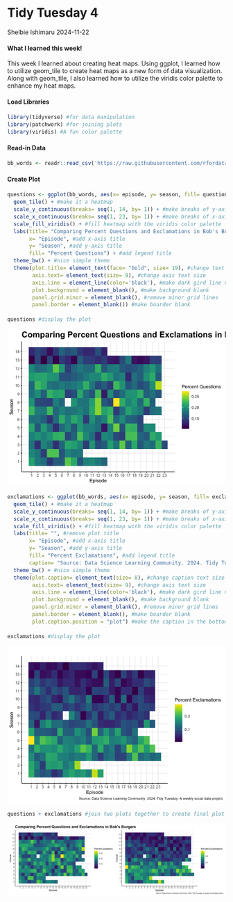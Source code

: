 Tidy Tuesday 4
================
Shelbie Ishimaru
2024-11-22

#### What I learned this week!

This week I learned about creating heat maps. Using ggplot, I learned
how to utilize geom_tile to create heat maps as a new form of data
visualization. Along with geom_tile, I also learned how to utilize the
viridis color palette to enhance my heat maps.

#### Load Libraries

``` r
library(tidyverse) #for data manipulation
library(patchwork) #for joining plots
library(viridis) #A fun color palette
```

#### Read-in Data

``` r
bb_words <- readr::read_csv('https://raw.githubusercontent.com/rfordatascience/tidytuesday/master/data/2024/2024-11-19/episode_metrics.csv') #read in bob's burgers episode words data
```

#### Create Plot

``` r
questions <- ggplot(bb_words, aes(x= episode, y= season, fill= question_ratio)) + #initialize question plot
  geom_tile() + #make it a heatmap
  scale_y_continuous(breaks= seq(1, 14, by= 1)) + #make breaks of y-axis by 1
  scale_x_continuous(breaks= seq(1, 23, by= 1)) + #make breaks of x-axis by 1
  scale_fill_viridis() + #fill heatmap with the viridis color palette
  labs(title= "Comparing Percent Questions and Exclamations in Bob's Burgers", #add plot title, NOTE: it's cut off right now because it is suppose to fit the joined patchwork plot
       x= "Episode", #add x-axis title
       y= "Season", #add y-axis title
       fill= "Percent Questions") + #add legend title
  theme_bw() + #nice simple theme
  theme(plot.title= element_text(face= "bold", size= 19), #change text size and bold title
        axis.text= element_text(size= 9), #change axis text size
        axis.line = element_line(color='black'), #make dark gird line next to axis
        plot.background = element_blank(), #make background blank
        panel.grid.minor = element_blank(), #remove minor grid lines
        panel.border = element_blank()) #make boarder blank

questions #display the plot
```

![](../Output/questions-1.png)<!-- -->

``` r
exclamations <- ggplot(bb_words, aes(x= episode, y= season, fill= exclamation_ratio)) + #initialize exclamation plot
  geom_tile() + #make it a heatmap
  scale_y_continuous(breaks= seq(1, 14, by= 1)) + #make breaks of y-axis by 1
  scale_x_continuous(breaks= seq(1, 23, by= 1)) + #make breaks of x-axis by 1
  scale_fill_viridis() + #fill heatmap with the viridis color palette
  labs(title= "", #remove plot title
       x= "Episode", #add x-axis title
       y= "Season", #add y-axis title
       fill= "Percent Exclamations", #add legend title
       caption= "Source: Data Science Learning Community. 2024. Tidy Tuesday: A weekly social data project.") + #add caption that gives data credit
  theme_bw() + #nice simple theme
  theme(plot.caption= element_text(size= 8), #change caption text size and bold title
        axis.text= element_text(size= 9), #change axis text size
        axis.line = element_line(color='black'), #make dark gird line next to axis
        plot.background = element_blank(), #make background blank
        panel.grid.minor = element_blank(), #remove minor grid lines
        panel.border = element_blank(), #make boarder blank
        plot.caption.position = "plot") #make the caption in the bottom right corner

exclamations #display the plot
```

![](../Output/exclamations-1.png)<!-- -->

``` r
questions + exclamations #join two plots together to create final plot
```

![](../Output/final_plot-1.png)<!-- -->
